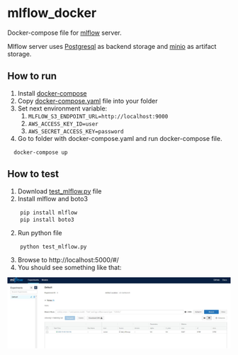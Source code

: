 # mlflow_docker
Docker-compose file for [mlflow](https://mlflow.org/) server.

Mlflow server uses [Postgresql](https://www.postgresql.org/) as backend storage and [minio](https://min.io/) as artifact storage.

## How to run

1. Install [docker-compose](https://docs.docker.com/compose/install/)
2. Copy [docker-compose.yaml](https://github.com/romanchereshnev/mlflow_docker/blob/main/docker-compose.yaml) file into your folder
3. Set next environment variable:
    1. ```MLFLOW_S3_ENDPOINT_URL=http://localhost:9000```
    2. ```AWS_ACCESS_KEY_ID=user```
    3. ```AWS_SECRET_ACCESS_KEY=password```
4. Go to folder with docker-compose.yaml and run docker-compose file.
  ```console
    docker-compose up
  ```
  
## How to test

1. Download [test_mlflow.py](https://github.com/romanchereshnev/mlflow_docker/blob/main/test/test_mlflow.py) file
2. Install mlflow and boto3
  ```console
      pip install mlflow
      pip install boto3
  ```
2. Run python file 
  ```console
      python test_mlflow.py
  ```
3. Browse to http://localhost:5000/#/
4. You should see something like that:
<img src="https://github.com/romanchereshnev/mlflow_docker/blob/main/img/sample.JPG" width="700">


